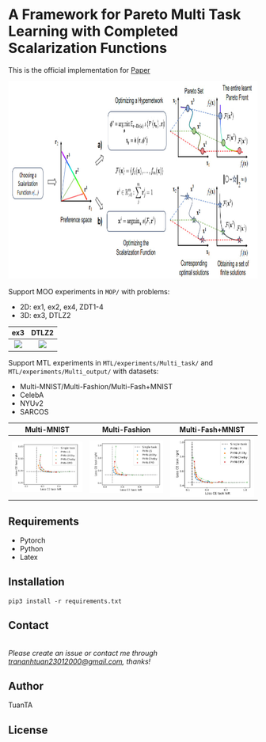 
# A Framework for Pareto Multi Task Learning with Completed Scalarization Functions
This is the official implementation for [Paper](https://arxiv.org/abs/2302.12487)  

<img src="src/1.jpg" alt=”Image” style="width:1200px;height:400px;">

Support MOO experiments in `MOP/` with problems:
- 2D: ex1, ex2, ex4, ZDT1-4
- 3D: ex3, DTLZ2

ex3                   |  DTLZ2
:-------------------------:|:-------------------------:
![](src/train_1.gif)  |  ![](src/train_2.gif)

Support MTL experiments in `MTL/experiments/Multi_task/` and `MTL/experiments/Multi_output/` with datasets:
- Multi-MNIST/Multi-Fashion/Multi-Fash+MNIST 
- CelebA 
- NYUv2 
- SARCOS

Multi-MNIST                   |  Multi-Fashion                 |  Multi-Fash+MNIST 
:-------------------------:|:-----------------------:|:-------------------------:
![](src/MNIST.jpg)  |  ![](src/FASHIOn.jpg) | ![](src/Fashion_Mnist.jpg)

## Requirements
- Pytorch
- Python
- Latex

## Installation
```
pip3 install -r requirements.txt
```
## Contact

[]([trananhtuan23012000@gmail.com](https://github.com/tuantran23012000))  
*Please create an issue or contact me through trananhtuan23012000@gmail.com, thanks!*

## Author

TuanTA

## License
